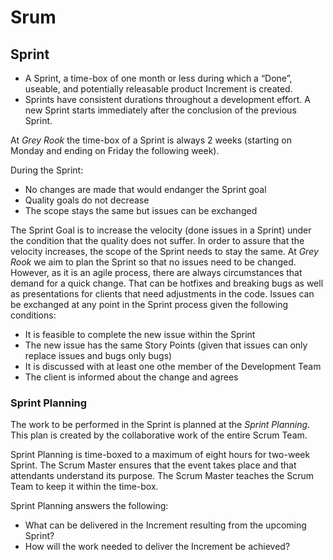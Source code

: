 # Srum
## Sprint 
* A Sprint, a time-box of one month or less during which a “Done”, useable, and
potentially releasable product Increment is created. 
* Sprints have consistent durations throughout a development effort. 
A new Sprint starts immediately after the conclusion of the previous Sprint.

At *Grey Rook* the time-box of a Sprint is always 2 weeks (starting on Monday and 
ending on Friday the following week).

During the Sprint:

* No changes are made that would endanger the Sprint goal
* Quality goals do not decrease
* The scope stays the same but issues can be exchanged

The Sprint Goal is to increase the velocity (done issues in a Sprint) under the 
condition that the quality does not suffer. In order to assure that the velocity
increases, the scope of the Sprint needs to stay the same. At *Grey Rook* we aim 
to plan the Sprint so that no issues need to be changed. However, as it is an agile 
process, there are always circumstances that demand for a quick change. That can be 
hotfixes and breaking bugs as well as presentations for clients that need adjustments 
in the code. Issues can be exchanged at any point in the Sprint process given the 
following conditions:

* It is feasible to complete the new issue within the Sprint
* The new issue has the same Story Points (given that issues can only replace
issues and bugs only bugs)
* It is discussed with at least one othe member of the Development Team
* The client is informed about the change and agrees

### Sprint Planning
The work to be performed in the Sprint is planned at the *Sprint Planning*. 
This plan is created by the collaborative work of the entire Scrum Team.

Sprint Planning is time-boxed to a maximum of eight hours for two-week Sprint. 
The Scrum Master ensures that the event takes place and that attendants 
understand its purpose. The Scrum Master teaches the Scrum Team to keep it 
within the time-box.

Sprint Planning answers the following:

* What can be delivered in the Increment resulting from the upcoming Sprint?
* How will the work needed to deliver the Increment be achieved?
